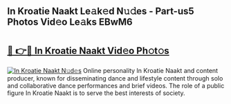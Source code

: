 ## In Kroatie Naakt Le𝚊k𝚎d N𝚞𝚍es - Part-us5 Photos Vid𝚎o Le𝚊ks EBwM6

# <h2><a href="http://fbaif6t.evod.top/?m=In+Kroatie+Naakt">🔗 👉🔴 In Kroatie Naakt Vid𝚎o Ph𝚘t𝚘s</a></h2>

[![In Kroatie Naakt N𝚞d𝚎s](https://i.imgur.com/8V9OHl7.gif)](http://fbaif6t.evod.top/?m=In+Kroatie+Naakt)
Online personality In Kroatie Naakt and content producer, known for disseminating dance and lifestyle content through solo and collaborative dance performances and brief videos. The role of a public figure In Kroatie Naakt is to serve the best interests of society. 
